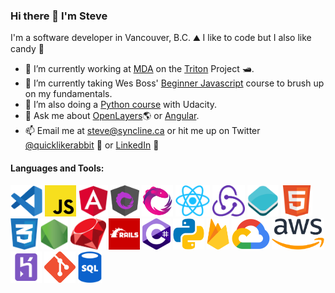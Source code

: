 ### Hi there 👋 I'm Steve

I'm a software developer in Vancouver, B.C. ⛰ I like to code  but I also like candy 🍬

- 🔭 I’m currently working at [MDA](https://www.mdacorporation.com/) on the [Triton](https://www.prnewswire.com/news-releases/mda-to-provide-maritime-command-and-control-solution-to-nato-665650633.html) Project 🛥. 
- 🌱 I’m currently taking Wes Boss' [Beginner Javascript](https://github.com/quicklikerabbit/beginner-javascript) course to brush up on my fundamentals. 
- 🌱 I’m also doing a [Python course](https://github.com/Pierian-Data/Complete-Python-3-Bootcamp) with Udacity. 
- 💬 Ask me about [OpenLayers](https://github.com/openlayers/openlayers)🌎   or [Angular](https://github.com/angular/angular).
- 📫 Email me at [steve@syncline.ca](mailto:steve@syncline.ca) or hit me up on Twitter [@quicklikerabbit](https://twitter.com/quicklikerabbit) 🦜 or [LinkedIn](https://www.linkedin.com/in/sdrpengmeng/) 💼

#### Languages and Tools: 
<img src="vscode.png" alt="VS Code" height="50"/>
<img src="js.png" alt="JavaScript" height="50"/>
<img src="angular.png" alt="Angular" height="50"/>
<img src="ngrx.png" alt="Angular" height="50"/>
<img src="rxjs.png" alt="RxJS" height="50"/>
<img src="react.png" alt="React" height="50"/>
<img src="redux.png" alt="Redux" height="50"/>
<img src="openlayers.png" alt="Angular" height="50"/>
<img src="html.png" alt="HTML" height="50"/>
<img src="css.png" alt="CSS" height="50"/>
<img src="node.png" alt="Node.js" height="50"/>
<img src="ruby.png" alt="Ruby" height="50"/>
<img src="rails.png" alt="Ruby" height="50"/>
<img src="c-sharp.png" alt="C-Sharp" height="50"/>
<img src="python.png" alt="C-Sharp" height="50"/>
<img src="firebase.png" alt="Firebase" height="50"/>
<img src="google-cloud.png" alt="Google Cloud" height="50"/>
<img src="aws.png" alt="Amazon Web Services" height="50"/>
<img src="heroku.png" alt="Amazon Web Services" height="50"/>
<img src="git.png" alt="Git" height="50"/>
<img src="sql.png" alt="SQL" height="50"/>
